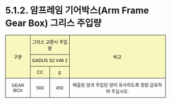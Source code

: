 ﻿# 5.1.2. 암프레임 기어박스(Arm Frame Gear Box) 그리스 주입량

<style type="text/css">
.tg  {border-collapse:collapse;border-spacing:0;}
.tg td{border-color:black;border-style:solid;border-width:1px;font-family:Arial, sans-serif;font-size:14px;
  overflow:hidden;padding:10px 5px;word-break:normal;}
.tg th{border-color:black;border-style:solid;border-width:1px;font-family:Arial, sans-serif;font-size:14px;
  font-weight:normal;overflow:hidden;padding:10px 5px;word-break:normal;}
.tg .tg-gm1x{background-color:#f8f8be;color:#000000;text-align:center;vertical-align:middle}
.tg .tg-nrix{text-align:center;vertical-align:middle}
</style>
<table class="tg">
<thead>
  <tr>
    <th class="tg-gm1x" rowspan="3">구분</th>
    <th class="tg-gm1x" colspan="2">그리스 교환시 주입량</th>
    <th class="tg-gm1x" rowspan="3">비고</th>
  </tr>
  <tr>
    <th class="tg-gm1x" colspan="2">GADUS S2 V46 2</th>
  </tr>
  <tr>
    <th class="tg-gm1x">CC</th>
    <th class="tg-gm1x">g</th>
  </tr>
</thead>
<tbody>
  <tr>
    <td class="tg-nrix">GEAR BOX</td>
    <td class="tg-nrix">500</td>
    <td class="tg-nrix">450</td>
    <td class="tg-nrix">배출된 양과 주입된 양이 유사하도록 정량 급유하여 주십시오.</td>
  </tr>
</tbody>
</table>